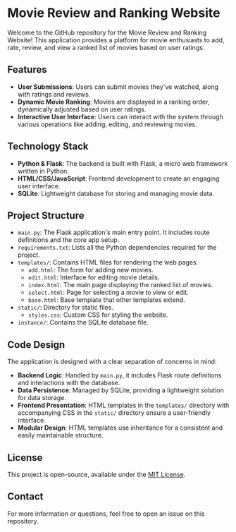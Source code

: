 # Movie Review and Ranking Website

Welcome to the GitHub repository for the Movie Review and Ranking Website! This application provides a platform for movie enthusiasts to add, rate, review, and view a ranked list of movies based on user ratings.

## Features

- **User Submissions**: Users can submit movies they've watched, along with ratings and reviews.
- **Dynamic Movie Ranking**: Movies are displayed in a ranking order, dynamically adjusted based on user ratings.
- **Interactive User Interface**: Users can interact with the system through various operations like adding, editing, and reviewing movies.

## Technology Stack

- **Python & Flask**: The backend is built with Flask, a micro web framework written in Python.
- **HTML/CSS/JavaScript**: Frontend development to create an engaging user interface.
- **SQLite**: Lightweight database for storing and managing movie data.

## Project Structure

- `main.py`: The Flask application's main entry point. It includes route definitions and the core app setup.
- `requirements.txt`: Lists all the Python dependencies required for the project.
- `templates/`: Contains HTML files for rendering the web pages.
   - `add.html`: The form for adding new movies.
   - `edit.html`: Interface for editing movie details.
   - `index.html`: The main page displaying the ranked list of movies.
   - `select.html`: Page for selecting a movie to view or edit.
   - `base.html`: Base template that other templates extend.
- `static/`: Directory for static files.
   - `styles.css`: Custom CSS for styling the website.
- `instance/`: Contains the SQLite database file.

## Code Design

The application is designed with a clear separation of concerns in mind:

- **Backend Logic**: Handled by `main.py`, it includes Flask route definitions and interactions with the database.
- **Data Persistence**: Managed by SQLite, providing a lightweight solution for data storage.
- **Frontend Presentation**: HTML templates in the `templates/` directory with accompanying CSS in the `static/` directory ensure a user-friendly interface.
- **Modular Design**: HTML templates use inheritance for a consistent and easily maintainable structure.

## License

This project is open-source, available under the [MIT License](LICENSE.md).

## Contact

For more information or questions, feel free to open an issue on this repository.
